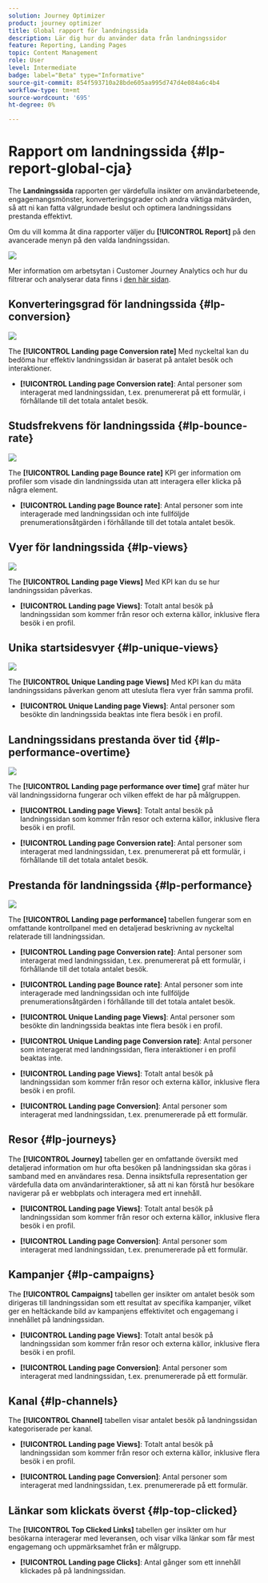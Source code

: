```yaml
---
solution: Journey Optimizer
product: journey optimizer
title: Global rapport för landningssida
description: Lär dig hur du använder data från landningssidor
feature: Reporting, Landing Pages
topic: Content Management
role: User
level: Intermediate
badge: label="Beta" type="Informative"
source-git-commit: 854f593710a28bde605aa995d747d4e084a6c4b4
workflow-type: tm+mt
source-wordcount: '695'
ht-degree: 0%

---
```


# Rapport om landningssida {#lp-report-global-cja}

The **Landningssida** rapporten ger värdefulla insikter om användarbeteende, engagemangsmönster, konverteringsgrader och andra viktiga mätvärden, så att ni kan fatta välgrundade beslut och optimera landningssidans prestanda effektivt.

Om du vill komma åt dina rapporter väljer du **[!UICONTROL Report]** på den avancerade menyn på den valda landningssidan.

![](assets/cja-lp.png)

Mer information om arbetsytan i Customer Journey Analytics och hur du filtrerar och analyserar data finns i [den här sidan](https://experienceleague.adobe.com/en/docs/analytics-platform/using/cja-workspace/home).

## Konverteringsgrad för landningssida {#lp-conversion}

![](assets/cja-lp-conversion-rate.png)

The **[!UICONTROL Landing page Conversion rate]** Med nyckeltal kan du bedöma hur effektiv landningssidan är baserat på antalet besök och interaktioner.

* **[!UICONTROL Landing page Conversion rate]**: Antal personer som interagerat med landningssidan, t.ex. prenumererat på ett formulär, i förhållande till det totala antalet besök.

## Studsfrekvens för landningssida {#lp-bounce-rate}

![](assets/cja-lp-bounce-rate.png)

The **[!UICONTROL Landing page Bounce rate]** KPI ger information om profiler som visade din landningssida utan att interagera eller klicka på några element.

* **[!UICONTROL Landing page Bounce rate]**: Antal personer som inte interagerade med landningssidan och inte fullföljde prenumerationsåtgärden i förhållande till det totala antalet besök.

## Vyer för landningssida {#lp-views}

![](assets/cja-lp-views.png)

The **[!UICONTROL Landing page Views]** Med KPI kan du se hur landningssidan påverkas.

* **[!UICONTROL Landing page Views]**: Totalt antal besök på landningssidan som kommer från resor och externa källor, inklusive flera besök i en profil.

## Unika startsidesvyer {#lp-unique-views}

![](assets/cja-lp-unique-views.png)

The **[!UICONTROL Unique Landing page Views]** Med KPI kan du mäta landningssidans påverkan genom att utesluta flera vyer från samma profil.

* **[!UICONTROL Unique Landing page Views]**: Antal personer som besökte din landningssida beaktas inte flera besök i en profil.

## Landningssidans prestanda över tid {#lp-performance-overtime}

![](assets/cja-lp-performance-overtime.png)

The **[!UICONTROL Landing page performance over time]** graf mäter hur väl landningssidorna fungerar och vilken effekt de har på målgruppen.

* **[!UICONTROL Landing page Views]**: Totalt antal besök på landningssidan som kommer från resor och externa källor, inklusive flera besök i en profil.

* **[!UICONTROL Landing page Conversion rate]**: Antal personer som interagerat med landningssidan, t.ex. prenumererat på ett formulär, i förhållande till det totala antalet besök.

## Prestanda för landningssida {#lp-performance}

![](assets/cja-lp-performance.png)

The **[!UICONTROL Landing page performance]** tabellen fungerar som en omfattande kontrollpanel med en detaljerad beskrivning av nyckeltal relaterade till landningssidan.

* **[!UICONTROL Landing page Conversion rate]**: Antal personer som interagerat med landningssidan, t.ex. prenumererat på ett formulär, i förhållande till det totala antalet besök.

* **[!UICONTROL Landing page Bounce rate]**: Antal personer som inte interagerade med landningssidan och inte fullföljde prenumerationsåtgärden i förhållande till det totala antalet besök.

* **[!UICONTROL Unique Landing page Views]**: Antal personer som besökte din landningssida beaktas inte flera besök i en profil.

* **[!UICONTROL Unique Landing page Conversion rate]**: Antal personer som interagerat med landningssidan, flera interaktioner i en profil beaktas inte.

* **[!UICONTROL Landing page Views]**: Totalt antal besök på landningssidan som kommer från resor och externa källor, inklusive flera besök i en profil.

* **[!UICONTROL Landing page Conversion]**: Antal personer som interagerat med landningssidan, t.ex. prenumererade på ett formulär.

## Resor {#lp-journeys}

The **[!UICONTROL Journey]** tabellen ger en omfattande översikt med detaljerad information om hur ofta besöken på landningssidan ska göras i samband med en användares resa. Denna insiktsfulla representation ger värdefulla data om användarinteraktioner, så att ni kan förstå hur besökare navigerar på er webbplats och interagera med ert innehåll.

* **[!UICONTROL Landing page Views]**: Totalt antal besök på landningssidan som kommer från resor och externa källor, inklusive flera besök i en profil.

* **[!UICONTROL Landing page Conversion]**: Antal personer som interagerat med landningssidan, t.ex. prenumererade på ett formulär.

## Kampanjer {#lp-campaigns}

The **[!UICONTROL Campaigns]** tabellen ger insikter om antalet besök som dirigeras till landningssidan som ett resultat av specifika kampanjer, vilket ger en heltäckande bild av kampanjens effektivitet och engagemang i innehållet på landningssidan.

* **[!UICONTROL Landing page Views]**: Totalt antal besök på landningssidan som kommer från resor och externa källor, inklusive flera besök i en profil.

* **[!UICONTROL Landing page Conversion]**: Antal personer som interagerat med landningssidan, t.ex. prenumererade på ett formulär.

## Kanal {#lp-channels}

The **[!UICONTROL Channel]** tabellen visar antalet besök på landningssidan kategoriserade per kanal.

* **[!UICONTROL Landing page Views]**: Totalt antal besök på landningssidan som kommer från resor och externa källor, inklusive flera besök i en profil.

* **[!UICONTROL Landing page Conversion]**: Antal personer som interagerat med landningssidan, t.ex. prenumererade på ett formulär.

## Länkar som klickats överst {#lp-top-clicked}

The **[!UICONTROL Top Clicked Links]** tabellen ger insikter om hur besökarna interagerar med leveransen, och visar vilka länkar som får mest engagemang och uppmärksamhet från er målgrupp.

* **[!UICONTROL Landing page Clicks]**: Antal gånger som ett innehåll klickades på på landningssidan.







